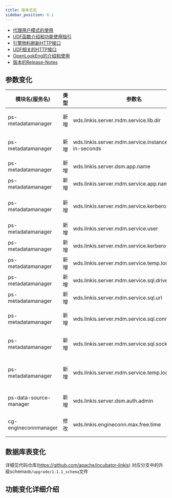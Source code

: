 ```yaml
---
title: 版本总览
sidebar_position: 0.1
--- 
```


- [代理用户模式的使用](/architecture/public_enhancement_services/datasource_manager.md)
- [UDF函数介绍和功能使用指引](/architecture/public_enhancement_services/metadata_manager.md)
- [引擎物料刷新HTTP接口](/api/http/data-source-manager-api.md)
- [UDF相关的HTTP接口](/api/http/metadatamanager-api.md)
- [OpenLookEng的介绍和使用](/deployment/involve_skywalking_into_linkis.md)
- [版本的Release-Notes](release-notes-1.1.1.md)

## 参数变化 

| 模块名(服务名)| 类型  |     参数名                                                | 默认值                                                | 描述                                                    |
| ----------- | ----- | -------------------------------------------------------- | ----------------------------------------------------- | ------------------------------------------------------- |
|ps-metadatamanager | 新增  | wds.linkis.server.mdm.service.lib.dir                    | /lib/linkis-public-enhancements/linkis-ps-metadatamanager/service | 设置需要加载数据源jar包的相对路径，会通过反射调用|
|ps-metadatamanager | 新增  | wds.linkis.server.mdm.service.instance.expire-in-seconds | 60                                                    | 设置加载子服务的过期时间，超过该时间将不加载该服务           |
|ps-metadatamanager | 新增  | wds.linkis.server.dsm.app.name                           | linkis-ps-data-source-manager                         | 设置获取数据源信息的名称                                 |
|ps-metadatamanager | 新增  | wds.linkis.server.mdm.service.app.name                   | linkis-ps-metadatamanager                             | 设置元数据查询服务的服务名称                                  |
|ps-metadatamanager | 新增  | wds.linkis.server.mdm.service.kerberos.principle         | hadoop/HOST@EXAMPLE.COM                               | set kerberos principle for linkis-metadata hive service |
|ps-metadatamanager | 新增  | wds.linkis.server.mdm.service.user                       | hadoop                                                | 设置hive服务的访问用户                                    |
|ps-metadatamanager | 新增  | wds.linkis.server.mdm.service.kerberos.krb5.path         | ""                                                    | 设置hive服务使用的kerberos krb5 路径                     |
|ps-metadatamanager | 新增  | wds.linkis.server.mdm.service.temp.location              | classpath:/tmp                                        | 设置kafka与hive的临时路径                               |
|ps-metadatamanager | 新增  | wds.linkis.server.mdm.service.sql.driver                 | com.mysql.jdbc.Driver                                 | 设置mysql服务的驱动                                     |
|ps-metadatamanager | 新增  | wds.linkis.server.mdm.service.sql.url                    | jdbc:mysql://%s:%s/%s                                 | 设置mysql服务的url格式                                  |
|ps-metadatamanager | 新增  | wds.linkis.server.mdm.service.sql.connect.timeout        | 3000                                                  | 设置mysql服务连接mysql服务的连接超时时间                 |
|ps-metadatamanager | 新增  | wds.linkis.server.mdm.service.sql.socket.timeout         | 6000                                                  | 设置mysql服务打开mysql服务的socket超时时间              |
|ps-metadatamanager | 新增  | wds.linkis.server.mdm.service.temp.location              | /tmp/keytab                                           | 设置服务的本地临时存储路径，主要是存储从bml物料服务下载的认证文件 |
|ps-data-source-manager| 新增  | wds.linkis.server.dsm.auth.admin                      | hadoop                                                | datasourcemanager 部分接口权限验证用户  |
|cg-engineconnmanager| 修改  | wds.linkis.engineconn.max.free.time                     | 1h -> 0.5h                                           | EngineConn的最大空闲时间 从1h调至0.5h |

## 数据库表变化 

详细见代码仓库(https://github.com/apache/incubator-linkis) 对应分支中的升级schema`db/upgrade/1.1.1_schema`文件

## 功能变化详细介绍
 